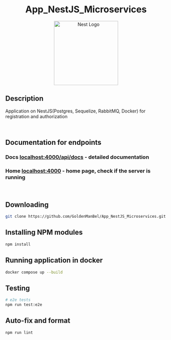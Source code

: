 
 <h1 align="center">App_NestJS_Microservices</h1>

<p align="center">
  <a href="http://nestjs.com/" target="blank"><img src="https://nestjs.com/img/logo-small.svg" width="200" alt="Nest Logo" /></a>
</p>

[circleci-image]: https://img.shields.io/circleci/build/github/nestjs/nest/master?token=abc123def456
[circleci-url]: https://circleci.com/gh/nestjs/nest

## Description

Application on NestJS(Postgres, Sequelize, RabbitMQ, Docker) for registration and authorization 

</br>

## Documentation for endpoints
<h3>Docs <a href="http://localhost:4000/api/docs" target="blank">localhost:4000/api/docs</a> - detailed documentation</h3>
<h3>Home <a href="http://localhost:4000/" target="blank">localhost:4000</a> - home page, check if the server is running</h3>

</br>

## Downloading

```bash
git clone https://github.com/GoldenManBel/App_NestJS_Microservices.git
```

## Installing NPM modules

```bash
npm install
```

## Running application in docker

```bash
docker compose up --build
```

## Testing

```bash
# e2e tests
npm run test:e2e
```

## Auto-fix and format

```bash
npm run lint
```
